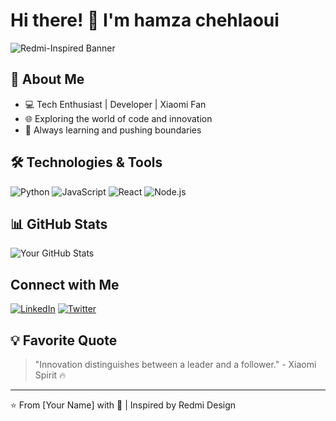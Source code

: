 # Hi there! 👋 I'm hamza chehlaoui

![Redmi-Inspired Banner](https://media.licdn.com/dms/image/v2/D4E03AQFWCBmuwtAlgg/profile-displayphoto-shrink_400_400/B4EZSXbCmpGwAg-/0/1737707237271?e=1748476800&v=beta&t=wfl9LcIO11KWJjpgmKSCZrP3cy2SPnU3-PG0IDHsmr4)

## 🚀 About Me
- 💻 Tech Enthusiast | Developer | Xiaomi Fan
- 🌐 Exploring the world of code and innovation
- 🎯 Always learning and pushing boundaries

## 🛠️ Technologies & Tools
![Python](https://img.shields.io/badge/-Python-000?&logo=python&logoColor=MIUI)
![JavaScript](https://img.shields.io/badge/-JavaScript-000?&logo=javascript&logoColor=MIUI)
![React](https://img.shields.io/badge/-React-000?&logo=react&logoColor=MIUI)
![Node.js](https://img.shields.io/badge/-Node.js-000?&logo=node.js&logoColor=MIUI)

## 📊 GitHub Stats
![Your GitHub Stats](https://github-readme-stats.vercel.app/api?username=yourusername&theme=dark&show_icons=true)

##  Connect with Me
[![LinkedIn](https://img.shields.io/badge/-LinkedIn-000?&logo=linkedin&logoColor=MIUI)](https://linkedin.com/in/yourusername)
[![Twitter](https://img.shields.io/badge/-Twitter-000?&logo=twitter&logoColor=MIUI)](https://twitter.com/yourusername)

## 💡 Favorite Quote
> "Innovation distinguishes between a leader and a follower." - Xiaomi Spirit 🔥

---

⭐ From [Your Name] with 💖 | Inspired by Redmi Design